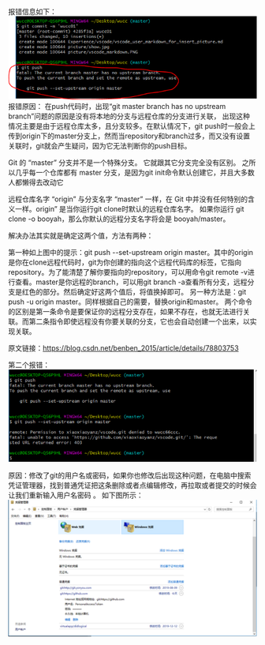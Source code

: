 报错信息如下：
   ![git001](../../picture/git001.PNG)
报错原因：
   在push代码时，出现“git master branch has no upstream branch”问题的原因是没有将本地的分支与远程仓库的分支进行关联， 出现这种情况主要是由于远程仓库太多，且分支较多。在默认情况下，git push时一般会上传到origin下的master分支上，然而当repository和branch过多，而又没有设置关联时，git就会产生疑问，因为它无法判断你的push目标。

Git 的 “master” 分支并不是一个特殊分支。 它就跟其它分支完全没有区别。 之所以几乎每一个仓库都有 master 分支，是因为git init命令默认创建它，并且大多数人都懒得去改动它


远程仓库名字 “origin” 与分支名字 “master” 一样，在 Git 中并没有任何特别的含义一样。origin” 是当你运行git clone时默认的远程仓库名字。 如果你运行 git clone -o booyah，那么你默认的远程分支名字将会是 booyah/master。


解决办法其实就是确定这两个值，方法有两种：

第一种如上图中的提示：git push --set-upstream origin master。其中的origin是你在clone远程代码时，git为你创建的指向这个远程代码库的标签，它指向repository。为了能清楚了解你要指向的repository，可以用命令git remote -v进行查看。master是你远程的branch，可以用git branch -a查看所有分支，远程分支是红色的部分。然后确定好这两个值后，将值换掉即可。
另一种方法是：git push -u origin master。同样根据自己的需要，替换origin和master。
两个命令的区别是第一条命令是要保证你的远程分支存在，如果不存在，也就无法进行关联。而第二条指令即使远程没有你要关联的分支，它也会自动创建一个出来，以实现关联。

原文链接：https://blog.csdn.net/benben_2015/article/details/78803753


第二个报错：
   ![git002](../../picture/git002.PNG) 

原因：修改了git的用户名或密码，如果你也修改后出现这种问题，在电脑中搜索凭证管理器，找到普通凭证把这条删除或者点编辑修改，再拉取或者提交的时候会让我们重新输入用户名密码 。
 如下图所示：
     ![git003](../../picture/git003.PNG) 